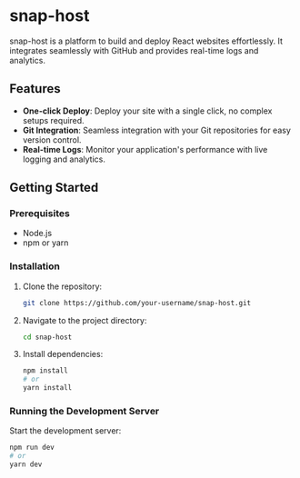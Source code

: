 # snap-host

snap-host is a platform to build and deploy React websites effortlessly. It integrates seamlessly with GitHub and provides real-time logs and analytics.

## Features

- **One-click Deploy**: Deploy your site with a single click, no complex setups required.
- **Git Integration**: Seamless integration with your Git repositories for easy version control.
- **Real-time Logs**: Monitor your application's performance with live logging and analytics.

## Getting Started

### Prerequisites

- Node.js
- npm or yarn

### Installation

1. Clone the repository:
    ```sh
    git clone https://github.com/your-username/snap-host.git
    ```
2. Navigate to the project directory:
    ```sh
    cd snap-host
    ```
3. Install dependencies:
    ```sh
    npm install
    # or
    yarn install
    ```

### Running the Development Server

Start the development server:
```sh
npm run dev
# or
yarn dev